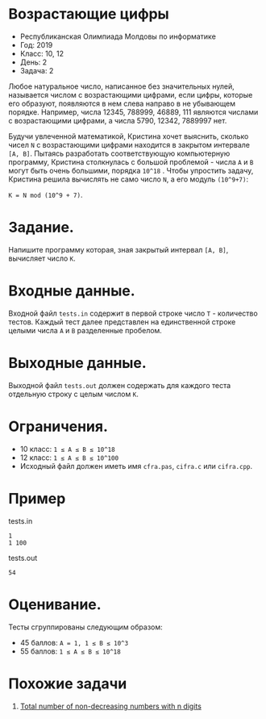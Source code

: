# Возрастающие цифры
* Республиканская Олимпиада Молдовы по информатике
* Год: 2019
* Класс: 10, 12
* День: 2
* Задача: 2

Любое натуральное число, написанное без значительных нулей, называется числом с
возрастающими цифрами, если цифры, которые его образуют, появляются в нем слева
направо в не убывающем порядке.
Например, числа 12345, 788999, 46889, 111 являются числами с возрастающими
цифрами, а числа 5790, 12342, 7889997 нет.


Будучи увлеченной математикой, Кристина хочет выяснить, сколько чисел `N` с
возрастающими цифрами находится в закрытом интервале `[A, B]`. Пытаясь разработать
соответствующую компьютерную программу, Кристина столкнулась с большой проблемой -
числа `А` и `В` могут быть очень большими, порядка `10^18`
.
Чтобы упростить задачу, Кристина решила вычислять не само число `N`, а его модуль `(10^9+7)`:


`K = N mod (10^9 + 7)`.

# Задание. 
Напишите программу которая, зная закрытый интервал `[A, B]`, вычисляет число `К`.


# Входные данные. 
Входной файл `tests.in` содержит в первой строке число `T` - количество тестов. 
Каждый тест далее представлен на единственной строке целыми числа `A` и `B` разделенные пробелом.

# Выходные данные. 
Выходной файл `tests.out` должен содержать для каждого теста отдельную строку с целым числом `К`.

# Ограничения. 
* 10 класс: `1 ≤ A ≤ B ≤ 10^18`
* 12 класс: `1 ≤ A ≤ B ≤ 10^100`
* Исходный файл должен иметь имя `cfra.pas`, `cifra.c` или `cifra.cpp`.

# Пример
tests.in
```
1
1 100
```

tests.out
```
54
```


# Оценивание. 
Тесты сгруппированы следующим образом:
* 45 баллов: `A = 1, 1 ≤ B ≤ 10^3`
* 55 баллов: `1 ≤ A ≤ B ≤ 10^18`

# Похожие задачи
1. [Total number of non-decreasing numbers with n digits
](https://www.geeksforgeeks.org/total-number-of-non-decreasing-numbers-with-n-digits/)
